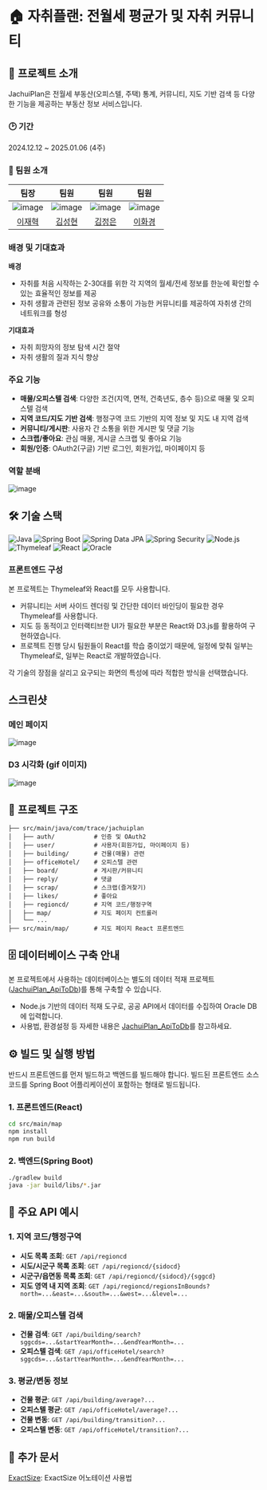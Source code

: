 # 🏠 자취플랜: 전월세 평균가 및 자취 커뮤니티

## 📘 프로젝트 소개
JachuiPlan은 전월세 부동산(오피스텔, 주택) 통계, 커뮤니티, 지도 기반 검색 등 다양한 기능을 제공하는 부동산 정보 서비스입니다.

### 🕑 기간
2024.12.12 ~ 2025.01.06 (4주)

### 💁 팀원 소개
|팀장|팀원|팀원|팀원|
|:---:|:---:|:---:|:---:|
|![image](https://github.com/Jaehyuk-Lee.png)|![image](https://github.com/seonghyuning.png)|![image](https://github.com/jjoool.png)|![image](https://github.com/hwakyung99.png)|
|[이재혁](https://github.com/Jaehyuk-Lee)|[김성현](https://github.com/seonghyuning)|[김정은](https://github.com/jjoool)|[이화경](https://github.com/hwakyung99)

### 배경 및 기대효과
**배경**
- 자취를 처음 시작하는 2-30대를 위한 각 지역의 월세/전세 정보를 한눈에 확인할 수 있는 효율적인 정보를 제공
- 자취 생활과 관련된 정보 공유와 소통이 가능한 커뮤니티를 제공하여 자취생 간의 네트워크를 형성

**기대효과**
- 자취 희망자의 정보 탐색 시간 절약
- 자취 생활의 질과 지식 향상

### 주요 기능
- **매물/오피스텔 검색**: 다양한 조건(지역, 면적, 건축년도, 층수 등)으로 매물 및 오피스텔 검색
- **지역 코드/지도 기반 검색**: 행정구역 코드 기반의 지역 정보 및 지도 내 지역 검색
- **커뮤니티/게시판**: 사용자 간 소통을 위한 게시판 및 댓글 기능
- **스크랩/좋아요**: 관심 매물, 게시글 스크랩 및 좋아요 기능
- **회원/인증**: OAuth2(구글) 기반 로그인, 회원가입, 마이페이지 등

### 역할 분배
![image](<docs/images/readme/role.png>)

## 🛠️ 기술 스택

![Java](https://img.shields.io/badge/Java-21-blue?style=flat&logo=java)
![Spring Boot](https://img.shields.io/badge/Spring%20Boot-3-6DB33F?style=flat-square&logo=Spring&logoColor=white)
![Spring Data JPA](https://img.shields.io/badge/Spring_Data_JPA-6DB33F?style=flat)
![Spring Security](https://img.shields.io/badge/springsecurity-6DB33F?style=flat&logo=spring&logoColor=white)
![Node.js](https://img.shields.io/badge/Node.js-5FA04E?style=flat&logo=node.js&logoColor=white)
![Thymeleaf](https://img.shields.io/badge/Thymeleaf-005F0F?style=flat)
![React](https://img.shields.io/badge/React-61DAFB?style=flat&logo=react&logoColor=black)
![Oracle](https://img.shields.io/badge/Oracle-red?style=flat&logo=oracle)

### 프론트엔드 구성

본 프로젝트는 Thymeleaf와 React를 모두 사용합니다.
- 커뮤니티는 서버 사이드 렌더링 및 간단한 데이터 바인딩이 필요한 경우 Thymeleaf를 사용합니다.
- 지도 등 동적이고 인터랙티브한 UI가 필요한 부분은 React와 D3.js를 활용하여 구현하였습니다.
- 프로젝트 진행 당시 팀원들이 React를 학습 중이었기 때문에, 일정에 맞춰 일부는 Thymeleaf로, 일부는 React로 개발하였습니다.

각 기술의 장점을 살리고 요구되는 화면의 특성에 따라 적합한 방식을 선택했습니다.

## 스크린샷

### 메인 페이지

![image](docs/images/readme/main_page.png)

### D3 시각화 (gif 이미지)

![image](docs/images/readme/D3_Graph.gif)

## 📂 프로젝트 구조
```
├── src/main/java/com/trace/jachuiplan
│   ├── auth/           # 인증 및 OAuth2
│   ├── user/           # 사용자(회원가입, 마이페이지 등)
│   ├── building/       # 건물(매물) 관련
│   ├── officeHotel/    # 오피스텔 관련
│   ├── board/          # 게시판/커뮤니티
│   ├── reply/          # 댓글
│   ├── scrap/          # 스크랩(즐겨찾기)
│   ├── likes/          # 좋아요
│   ├── regioncd/       # 지역 코드/행정구역
│   ├── map/            # 지도 페이지 컨트롤러
│   └── ...
├── src/main/map/       # 지도 페이지 React 프론트엔드
```

## 🗄️ 데이터베이스 구축 안내

본 프로젝트에서 사용하는 데이터베이스는 별도의 데이터 적재 프로젝트([JachuiPlan_ApiToDb](https://github.com/sesac-mini2/JachuiPlan_ApiToDb))를 통해 구축할 수 있습니다.
- Node.js 기반의 데이터 적재 도구로, 공공 API에서 데이터를 수집하여 Oracle DB에 입력합니다.
- 사용법, 환경설정 등 자세한 내용은 [JachuiPlan_ApiToDb](https://github.com/sesac-mini2/JachuiPlan_ApiToDb)를 참고하세요.

## ⚙️ 빌드 및 실행 방법

반드시 프론트엔드를 먼저 빌드하고 백엔드를 빌드해야 합니다. 빌드된 프론트엔드 소스코드를 Spring Boot 어플리케이션이 포함하는 형태로 빌드됩니다.

### 1. 프론트엔드(React)
```bash
cd src/main/map
npm install
npm run build
```

### 2. 백엔드(Spring Boot)
```bash
./gradlew build
java -jar build/libs/*.jar
```

## 🔗 주요 API 예시
### 1. 지역 코드/행정구역
- **시도 목록 조회**: `GET /api/regioncd`
- **시도/시군구 목록 조회**: `GET /api/regioncd/{sidocd}`
- **시군구/읍면동 목록 조회**: `GET /api/regioncd/{sidocd}/{sggcd}`
- **지도 영역 내 지역 조회**: `GET /api/regioncd/regionsInBounds?north=...&east=...&south=...&west=...&level=...`

### 2. 매물/오피스텔 검색
- **건물 검색**: `GET /api/building/search?sggcds=...&startYearMonth=...&endYearMonth=...`
- **오피스텔 검색**: `GET /api/officeHotel/search?sggcds=...&startYearMonth=...&endYearMonth=...`

### 3. 평균/변동 정보
- **건물 평균**: `GET /api/building/average?...`
- **오피스텔 평균**: `GET /api/officeHotel/average?...`
- **건물 변동**: `GET /api/building/transition?...`
- **오피스텔 변동**: `GET /api/officeHotel/transition?...`

## 📄 추가 문서
[ExactSize](/docs/annotation/EXACT_SIZE.md): ExactSize 어노테이션 사용법
